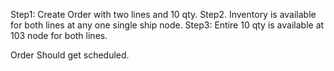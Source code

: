 Step1:  Create Order with two lines and 10 qty.
Step2. Inventory is available for both lines at any one single ship node.
Step3: Entire 10 qty is available at 103 node for both lines.

Order Should get scheduled.